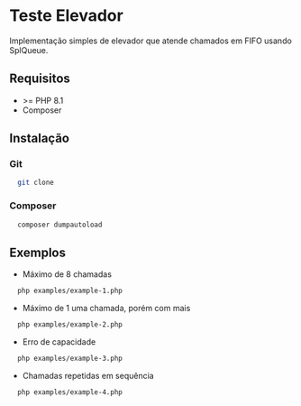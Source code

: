 # Teste Elevador
Implementação simples de elevador que atende chamados em FIFO usando SplQueue.

## Requisitos
- \>= PHP 8.1
- Composer

## Instalação
### Git
```bash
  git clone 
```

### Composer
```bash
  composer dumpautoload
```

## Exemplos
- Máximo de 8 chamadas
```bash
  php examples/example-1.php
```

- Máximo de 1 uma chamada, porém com mais
```bash
  php examples/example-2.php
```

- Erro de capacidade
```bash
  php examples/example-3.php
```

- Chamadas repetidas em sequência
```bash
  php examples/example-4.php
```